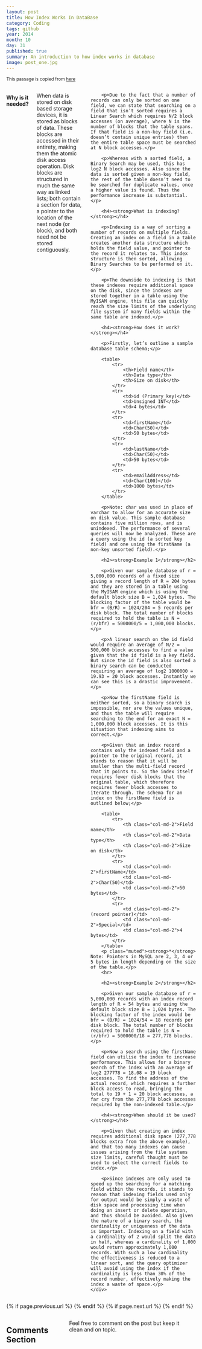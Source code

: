```yaml
---
layout: post
title: How Index Works In DataBase
category: Coding
tags: github 
year: 2014
month: 10
day: 31
published: true
summary: An introduction to how index works in database
image: post_one.jpg
---
```

<p>
	<small>This passage is copied from
		<a href = "http://stackoverflow.com/questions/1108/how-does-database-indexing-work/1130#1130"> here </a>
	</small>
</p>
<div class="row">	
	<div class="span9 columns">
		<h4><strong>Why is it needed?</strong></h4>
		<p>When data is stored on disk based storage devices, it is stored as blocks of data. These blocks are accessed in their entirety, making them the atomic disk access operation. Disk blocks are structured in much the same way as linked lists; both contain a section for data, a pointer to the location of the next node (or block), and both need not be stored contiguously.</p>

		<p>Due to the fact that a number of records can only be sorted on one field, we can state that searching on a field that isn’t sorted requires a Linear Search which requires N/2 block accesses (on average), where N is the number of blocks that the table spans. If that field is a non-key field (i.e. doesn’t contain unique entries) then the entire table space must be searched at N block accesses.</p>

		<p>Whereas with a sorted field, a Binary Search may be used, this has log2 N block accesses. Also since the data is sorted given a non-key field, the rest of the table doesn’t need to be searched for duplicate values, once a higher value is found. Thus the performance increase is substantial.</p>

		<h4><strong>What is indexing?</strong></h4>

		<p>Indexing is a way of sorting a number of records on multiple fields. Creating an index on a field in a table creates another data structure which holds the field value, and pointer to the record it relates to. This index structure is then sorted, allowing Binary Searches to be performed on it.</p>

		<p>The downside to indexing is that these indexes require additional space on the disk, since the indexes are stored together in a table using the MyISAM engine, this file can quickly reach the size limits of the underlying file system if many fields within the same table are indexed.</p>

		<h4><strong>How does it work?</strong></h4>

		<p>Firstly, let’s outline a sample database table schema;</p>

		<table>
			<tr>
				<th>Field name</th>
				<th>Data type</th>     
				<th>Size on disk</th>
			</tr>
			<tr>
				<td>id (Primary key)</td> 
				<td>Unsigned INT</td>   
				<td>4 bytes</td>
			</tr>
			<tr>
				<td>firstName</td>
				<td>Char(50)</td>
				<td>50 bytes</td>
			</tr>
			<tr>
				<td>lastName</td>
				<td>Char(50)</td>
				<td>50 bytes</td>
			</tr>
			<tr>
				<td>emailAddress</td>
				<td>Char(100)</td>
				<td>1000 bytes</td>
			</tr>
	    </table>

		<p>Note: char was used in place of varchar to allow for an accurate size on disk value. This sample database contains five million rows, and is unindexed. The performance of several queries will now be analyzed. These are a query using the id (a sorted key field) and one using the firstName (a non-key unsorted field).</p>

		<h2><strong>Example 1</strong></h2>

		<p>Given our sample database of r = 5,000,000 records of a fixed size giving a record length of R = 204 bytes and they are stored in a table using the MyISAM engine which is using the default block size B = 1,024 bytes. The blocking factor of the table would be bfr = (B/R) = 1024/204 = 5 records per disk block. The total number of blocks required to hold the table is N = (r/bfr) = 5000000/5 = 1,000,000 blocks.</p>

		<p>A linear search on the id field would require an average of N/2 = 500,000 block accesses to find a value given that the id field is a key field. But since the id field is also sorted a binary search can be conducted requiring an average of log2 1000000 = 19.93 = 20 block accesses. Instantly we can see this is a drastic improvement.</p>

		<p>Now the firstName field is neither sorted, so a binary search is impossible, nor are the values unique, and thus the table will require searching to the end for an exact N = 1,000,000 block accesses. It is this situation that indexing aims to correct.</p>

		<p>Given that an index record contains only the indexed field and a pointer to the original record, it stands to reason that it will be smaller than the multi-field record that it points to. So the index itself requires fewer disk blocks that the original table, which therefore requires fewer block accesses to iterate through. The schema for an index on the firstName field is outlined below;</p>

		<table>
			<tr>
				<th class="col-md-2">Field name</th>
				<th class="col-md-2">Data type</th>     
				<th class="col-md-2">Size on disk</th>
			</tr>
			<tr>
				<td class="col-md-2">firstName</td>
				<td class="col-md-2">Char(50)</td>
				<td class="col-md-2">50 bytes</td>
			</tr>
			<tr>
				<td class="col-md-2">(record pointer)</td>
				<td class="col-md-2">Special</td>
				<td class="col-md-2">4 bytes</td>
			</tr>
	    </table>
	    <p class="muted"><strong>*</strong> Note: Pointers in MySQL are 2, 3, 4 or 5 bytes in length depending on the size of the table.</p>
	    <hr>

		<h2><strong>Example 2</strong></h2>

		<p>Given our sample database of r = 5,000,000 records with an index record length of R = 54 bytes and using the default block size B = 1,024 bytes. The blocking factor of the index would be bfr = (B/R) = 1024/54 = 18 records per disk block. The total number of blocks required to hold the table is N = (r/bfr) = 5000000/18 = 277,778 blocks.</p>

		<p>Now a search using the firstName field can utilise the index to increase performance. This allows for a binary search of the index with an average of log2 277778 = 18.08 = 19 block accesses. To find the address of the actual record, which requires a further block access to read, bringing the total to 19 + 1 = 20 block accesses, a far cry from the 277,778 block accesses required by the non-indexed table.</p>

		<h4><strong>When should it be used?</strong></h4>

		<p>Given that creating an index requires additional disk space (277,778 blocks extra from the above example), and that too many indexes can cause issues arising from the file systems size limits, careful thought must be used to select the correct fields to index.</p>

		<p>Since indexes are only used to speed up the searching for a matching field within the records, it stands to reason that indexing fields used only for output would be simply a waste of disk space and processing time when doing an insert or delete operation, and thus should be avoided. Also given the nature of a binary search, the cardinality or uniqueness of the data is important. Indexing on a field with a cardinality of 2 would split the data in half, whereas a cardinality of 1,000 would return approximately 1,000 records. With such a low cardinality the effectiveness is reduced to a linear sort, and the query optimizer will avoid using the index if the cardinality is less than 30% of the record number, effectively making the index a waste of space.</p>
	</div>
</div> 

<div class="row">	
	<div class="span9 column">
			<p class="pull-right">{% if page.previous.url %} <a href="{{page.previous.url}}" title="Previous Post: {{page.previous.title}}"><i class="icon-chevron-left"></i></a> 	{% endif %}   {% if page.next.url %} 	<a href="{{page.next.url}}" title="Next Post: {{page.next.title}}"><i class="icon-chevron-right"></i></a> 	{% endif %} </p>  
	</div>
</div>

<div class="row">	
    <div class="span9 columns">    
		<h2>Comments Section</h2>
	    <p>Feel free to comment on the post but keep it clean and on topic.</p>	
		<div id="disqus_thread"></div>
		<script type="text/javascript">
			/* * * CONFIGURATION VARIABLES: EDIT BEFORE PASTING INTO YOUR WEBPAGE * * */
			var disqus_shortname = 'ericjones'; // required: replace example with your forum shortname
			var disqus_identifier = '/blog/How-Index-Works-In-DataBase';
			var disqus_url = '/blog/How-Index-Works-In-DataBase';
			
			/* * * DON'T EDIT BELOW THIS LINE * * */
			(function() {
				var dsq = document.createElement('script'); dsq.type = 'text/javascript'; dsq.async = true;
				dsq.src = 'http://' + disqus_shortname + '.disqus.com/embed.js';
				(document.getElementsByTagName('head')[0] || document.getElementsByTagName('body')[0]).appendChild(dsq);
			})();
		</script>
		<noscript>Please enable JavaScript to view the <a href="http://disqus.com/?ref_noscript">comments powered by Disqus.</a></noscript>
		<a href="http://disqus.com" class="dsq-brlink">blog comments powered by <span class="logo-disqus">Disqus</span></a>
	</div>
</div>

<!-- Twitter -->
<script>!function(d,s,id){var js,fjs=d.getElementsByTagName(s)[0];if(!d.getElementById(id)){js=d.createElement(s);js.id=id;js.src="//platform.twitter.com/widgets.js";fjs.parentNode.insertBefore(js,fjs);}}(document,"script","twitter-wjs");</script>

<!-- Google + -->
<script type="text/javascript">
  (function() {
    var po = document.createElement('script'); po.type = 'text/javascript'; po.async = true;
    po.src = 'https://apis.google.com/js/plusone.js';
    var s = document.getElementsByTagName('script')[0]; s.parentNode.insertBefore(po, s);
  })();
</script>